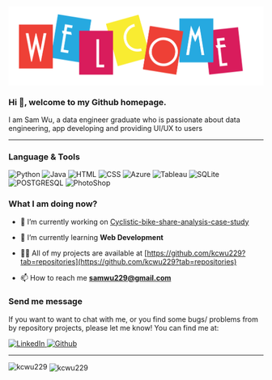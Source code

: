 <img src="/welcome.png" alt="banner" align="center"/>


### Hi 👋, welcome to my Github homepage.

I am Sam Wu, a data engineer graduate who is passionate about data engineering, app developing and providing UI/UX to users

---
### Language & Tools
<p>
<img alt="Python" src="https://img.shields.io/badge/Python-3776AB?logo=python&logoColor=white&style=for-the-badge" /> 
<img alt="Java" src="https://img.shields.io/badge/Java-007396?logo=java&logoColor=white&style=for-the-badge" />
<img alt="HTML" src="https://img.shields.io/badge/HTML-E34F26?logo=html5&logoColor=white&style=for-the-badge" />
<img alt="CSS" src="https://img.shields.io/badge/CSS-1572B6?logo=CSS3&logoColor=BLUE&style=for-the-badge" />
<img alt="Azure" src="https://img.shields.io/badge/Azure-0078D4?logo=Microsoft Azure&logoColor=BLUE&style=for-the-badge" />
<img alt="Tableau" src="https://img.shields.io/badge/TABLEAU-E97627?logo=TABLEAU&logoColor=white&style=for-the-badge" />
<img alt="SQLite" src="https://img.shields.io/badge/SQLite-003B57?logo=SQLite&logoColor=white&style=for-the-badge" />
<img alt="POSTGRESQL" src="https://img.shields.io/badge/POSTGRESQL-4169E1?logo=POSTGRESQL&logoColor=white&style=for-the-badge" />
<img alt="PhotoShop "src="https://img.shields.io/badge/Photoshop-31A8FF?logo=Adobe Photoshop&logoColor=white&style=for-the-badge" />
</p>

### What I am doing now?
- 🔭 I’m currently working on [Cyclistic-bike-share-analysis-case-study](https://github.com/kcwu229/Cyclistic-bike-share-analysis-case-study)

- 🌱 I’m currently learning **Web Development**

- 👨‍💻 All of my projects are available at [https://github.com/kcwu229?tab=repositories](https://github.com/kcwu229?tab=repositories)

- 📫 How to reach me **samwu229@gmail.com**

### Send me message

If you want to want to chat with me, or you find some bugs/ problems from by repository projects, please let me know! You can find me at:
<p>
  <a href="https://www.linkedin.com/in/ka-cheong-wu-a5372021b">
    <img alt="LinkedIn" src="https://img.shields.io/badge/LinkedIn-0A66C2?logo=LinkedIn&logoColor=white&style=for-the-badge"/ >
  </a>
  <a href="https://github.com/kcwu229/">
    <img alt="Github" src="https://img.shields.io/badge/GitHub-181717?logo=GitHub&logoColor=white&style=for-the-badge"/ >
  </a>
</p>

---

<p><img align="left" src="https://github-readme-stats.vercel.app/api/top-langs?username=kcwu229&show_icons=true&locale=en&layout=compact" alt="kcwu229" /></p>

<p>&nbsp;<img align="center" src="https://github-readme-stats.vercel.app/api?username=kcwu229&show_icons=true&locale=en" alt="kcwu229" /></p>
